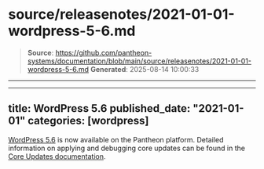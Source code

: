 # source/releasenotes/2021-01-01-wordpress-5-6.md

> **Source**: https://github.com/pantheon-systems/documentation/blob/main/source/releasenotes/2021-01-01-wordpress-5-6.md
> **Generated**: 2025-08-14 10:00:33

---

---
title: WordPress 5.6
published_date: "2021-01-01"
categories: [wordpress]
---
[WordPress 5.6](https://wordpress.org/news/2020/12/simone/) is now available on the Pantheon platform. Detailed information on applying and debugging core updates can be found in the [Core Updates documentation](/core-updates).
